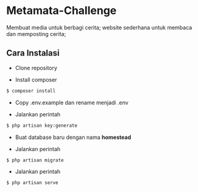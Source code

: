 # Metamata-Challenge
Membuat media untuk berbagi cerita; website sederhana untuk membaca dan memposting cerita;

## Cara Instalasi
- Clone repository

- Install composer
```sh
$ composer install
```
- Copy .env.example dan rename menjadi .env

- Jalankan perintah 
```sh
$ php artisan key:generate
```
- Buat database baru dengan nama **homestead**

- Jalankan perintah
```sh
$ php artisan migrate
```

- Jalankan perintah
```sh
$ php artisan serve
```
